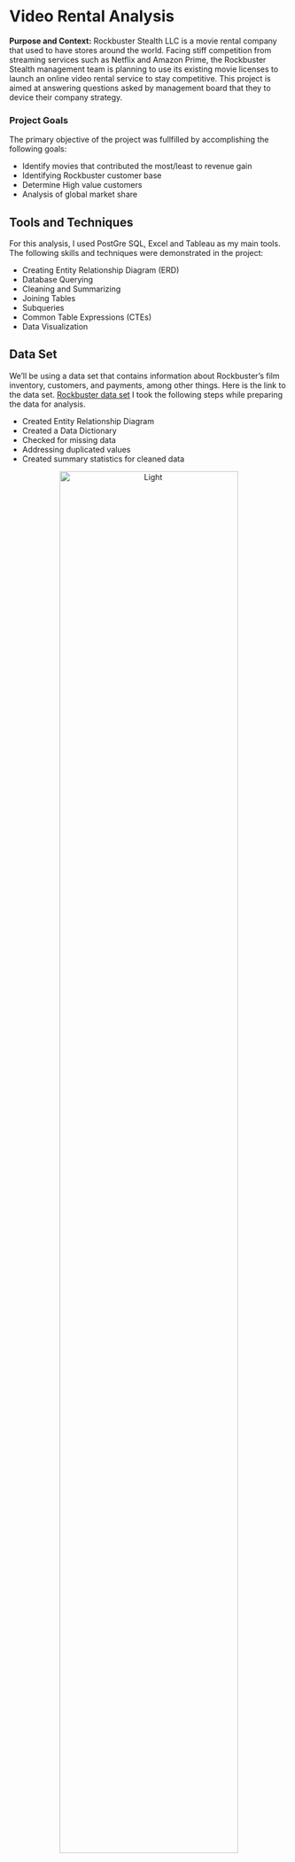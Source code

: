 # Video Rental Analysis 
**Purpose and Context:** Rockbuster Stealth LLC is a movie rental company that used to have stores around the world. Facing stiff competition from streaming services such as Netflix and Amazon Prime, the Rockbuster Stealth management team is planning to use its existing movie licenses to launch an online video rental service to stay competitive. This project is aimed at answering questions asked by management board that they to device their company strategy.

### Project Goals
The primary objective of the project was fullfilled by accomplishing the following goals:
- Identify movies that contributed the most/least to revenue gain
- Identifying Rockbuster customer base
- Determine High value customers
- Analysis of global market share

## Tools and Techniques
For this analysis, I used PostGre SQL, Excel and Tableau as my main tools. The following skills and techniques were demonstrated in the project:
- Creating Entity Relationship Diagram (ERD)
- Database Querying
- Cleaning and Summarizing
- Joining Tables
- Subqueries
- Common Table Expressions (CTEs)
- Data Visualization


## Data Set
We’ll be using a data set that contains information about Rockbuster’s film inventory, customers, and payments, among other things. Here is the link to the data set.
[Rockbuster data set](http://www.postgresqltutorial.com/wp-content/uploads/2019/05/dvdrental.zip) I took the following steps while preparing the data for analysis.
- Created Entity Relationship Diagram
- Created a Data Dictionary
- Checked for missing data
- Addressing duplicated values
- Created summary statistics for cleaned data

<p align="center">
  <img width="80%" alt="Light" src="https://github.com/user-attachments/assets/b0992570-5555-44dc-b435-c59f2e3f6281">
</p>

You can download the data disctionary prepared using this [link.](https://github.com/b-nirav/Video-Rental-Analysis-Using-SQL-and-Tableau/blob/main/Data%20Dictionary.pdf)


## Key Questions and Objectives
There are a few key questions that we needed to find answer. Here is the list.

1. Which movies contributed the most/least to revenue gain?
2. What was the average rental duration for all videos?
3. Which countries are Rockbuster customers based in?
4. Where are customers with a high lifetime value based?
5. Do sales figures vary between geographic regions?

These questions serve as the compass guiding our data analysis efforts, providing invaluable insights to inform Rockbuster Stealth LLC's strategic direction for the future.


## Results
To communicate the results of the analysis effectively I created a presentation for the board as well as I have put my visualization on Tableau Public which you can check out from this link.[Link to Storyboard](https://public.tableau.com/app/profile/nirav.bariya/viz/shared/3ZS4KMBPK)

Here are a few snapshots from the analysis answering key questions defined above.
<p align="center">
  <img width="45%" alt="Light" src="https://github.com/b-N-I-R-A-V/Video-Rental-Analysis-Using-SQL-and-Tableau/assets/153047871/ce064acc-b6f3-44bc-b256-a2ccab259ff9">
&nbsp; &nbsp; &nbsp; &nbsp;
  <img width="45%" alt="image" src="https://github.com/b-N-I-R-A-V/Video-Rental-Analysis-Using-SQL-and-Tableau/assets/153047871/fbf669e0-bdb1-4eec-b805-983eef4410c1">
</p>

* Sales numbers differ significantly between countries. We found that the majority of sales occurred in India (1422) and China (1297). In contrast, American Samoa and Lithuania had the fewest sales, with 15 and 22, respectively.
* We identified top 10 countries by customer base by aggregating data in SQL and creating a tree map in Tableau. We found that India and China had the highest customer base for Rockbuster.

For a comprehensive understanding of the project please read this presentation file. [Presentation File](https://github.com/b-N-I-R-A-V/Video-Rental-Analysis-Using-SQL-and-Tableau/blob/main/Rockbuster%20Stealth%20Final%20Presentation.pdf)
